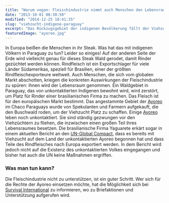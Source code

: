 ```yaml
---
title: "Warum vegan: Fleischindustrie nimmt auch Menschen den Lebensraum"
date: "2013-10-01 08:30:50"
modified: "2014-12-25 10:41:35"
slug: "viehzucht-indigene-paraguay"
excerpt: "Das Rückzugsgebiet der indigenen Bevölkerung fällt der Viehzucht zum Opfer. Paraguays Waldgebiete werden für die Haltung von Rindern abgeholzt."
featuredImage: "ayoreo.jpg"
---
```


In Europa beißen die Menschen in ihr Steak. Was hat das mit indigenen Völkern in Paraguay zu tun? Leider so einiges! Auf der anderen Seite der Erde wird vielleicht genau für dieses Steak Wald gerodet, damit Rinder gezüchtet werden können. Rindfleisch ist ein Exportschlager für viele Länder Südamerikas, speziell für Brasilien, einer der größten Rindfleischexporteure weltweit. Auch Menschen, die sich vom globalen Markt abschotten, kriegen die konkreten Auswirkungen der Fleischindustrie zu spüren: ihnen wird der Lebensraum genommen. Ein Waldgebiet in Paraguay, das von unkontaktierten Indigenen bewohnt wird, wird zerstört, um Platz für Rinder einer brasilianischen Firma zu machen. Das Fleisch ist für den europäischen Markt bestimmt. Das angestammte Gebiet der [Ayoreo](http://www.survivalinternational.de/indigene/ayoreo) im Chaco Paraguays wurde von Spekulanten und Farmern aufgekauft, die den Buschwald roden, um der Viehzucht Platz zu schaffen. Einige [Ayoreo](http://www.survivalinternational.de/indigene/ayoreo) leben noch unkontaktiert. Sie sind ständig gezwungen vor den Viehzüchtern zu fliehen, die inzwischen einen großen Teil ihres Lebensraumes besetzen. Die brasilianische Firma Yaguarete erkärt sogar in einem aktuellen Bericht an den [UN-Global Compact](http://www.unglobalcompact.org/), dass es bereits mit Viehzucht auf dem Land der unkontaktierten Ayoreo begonnen hat und dass Teile des Rindfleisches nach Europa exportiert werden. In dem Bericht wird jedoch nicht auf die Existenz des unkontaktierten Volkes eingegangen und bisher hat auch die UN keine Maßnahmen ergriffen.

### Was man tun kann?

Die Fleischindustrie nicht zu unterstützen, ist ein guter Schritt. Wer sich für die Rechte der Ayoreo einsetzen möchte, hat die Möglichkeit sich bei [Survival International](http://www.survivalinternational.de/) zu informieren, wo zu Briefaktionen und Unterstützung aufgerufen wird.